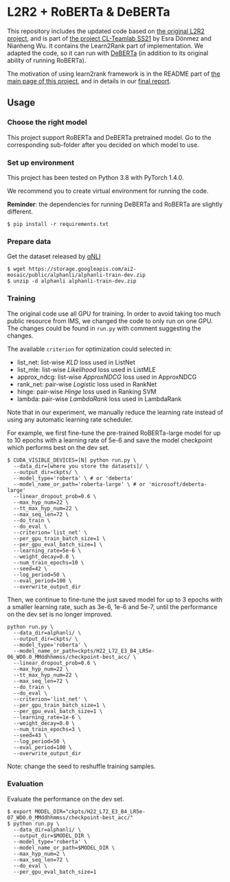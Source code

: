 # L2R2 + RoBERTa & DeBERTa

This repository includes the updated code based on [the original L2R2 project](https://github.com/zycdev/L2R2), and is part of [the project CL-Teamlab SS21](https://github.com/esradonmez/CL-teamlab) by Esra Dönmez and Nianheng Wu. It contains the Learn2Rank part of implementation. We adapted the code, so it can run with [DeBERTa](https://arxiv.org/pdf/2006.03654.pdf) (in addition to its original ability of running RoBERTa).

The motivation of using learn2rank framework is in the README part of [the main page of this project](https://github.com/esradonmez/CL-teamlab), and in details in our [final report](https://www.overleaf.com/project/60db2af158962902b55e3ddd).

## Usage

### Choose the right model

This project support RoBERTa and DeBERTa pretrained model. Go to the corresponding sub-folder after you decided on which model to use.

### Set up environment

This project has been tested on Python 3.8 with PyTorch 1.4.0.

We recommend you to create virtual environment for running the code.

**Reminder**: the dependencies for running DeBERTa and RoBERTa are slightly different.

```shell script
$ pip install -r requirements.txt
```

### Prepare data

Get the dataset released by [αNLI](https://leaderboard.allenai.org/anli/submissions/get-started)
```shell script
$ wget https://storage.googleapis.com/ai2-mosaic/public/alphanli/alphanli-train-dev.zip
$ unzip -d alphanli alphanli-train-dev.zip
```

### Training

The original code use all GPU for training. In order to avoid taking too much public resource from IMS, we changed the code to only run on one GPU. The changes could be found in ```run.py``` with comment suggesting the changes.

The available `criterion` for optimization could selected in:
- list_net: list-wise *KLD* loss used in ListNet
- list_mle: list-wise *Likelihood* loss used in ListMLE
- approx_ndcg: list-wise *ApproxNDCG* loss used in ApproxNDCG
- rank_net: pair-wise *Logistic* loss used in RankNet
- hinge: pair-wise *Hinge* loss used in Ranking SVM
- lambda: pair-wise *LambdaRank* loss used in LambdaRank

Note that in our experiment, we manually reduce the learning rate instead of using any automatic learning rate scheduler.

For example, we first fine-tune the pre-trained RoBERTa-large model for up to 10 epochs with a learning rate of 5e-6 and save the model checkpoint which performs best on the dev set.
```shell script
$ CUDA_VISIBLE_DEVICES=[N] python run.py \
  --data_dir=[where you store the datasets]/ \
  --output_dir=ckpts/ \
  --model_type='roberta' \ # or 'deberta'
  --model_name_or_path='roberta-large' \ # or 'microsoft/deberta-large'
  --linear_dropout_prob=0.6 \
  --max_hyp_num=22 \
  --tt_max_hyp_num=22 \
  --max_seq_len=72 \
  --do_train \
  --do_eval \
  --criterion='list_net' \
  --per_gpu_train_batch_size=1 \
  --per_gpu_eval_batch_size=1 \
  --learning_rate=5e-6 \
  --weight_decay=0.0 \
  --num_train_epochs=10 \
  --seed=42 \
  --log_period=50 \
  --eval_period=100 \
  --overwrite_output_dir
```

Then, we continue to fine-tune the just saved model for up to 3 epochs with a smaller learning rate, such as 3e-6, 1e-6 and 5e-7, until the performance on the dev set is no longer improved.
```shell script
python run.py \
  --data_dir=alphanli/ \
  --output_dir=ckpts/ \
  --model_type='roberta' \
  --model_name_or_path=ckpts/H22_L72_E3_B4_LR5e-06_WD0.0_MMddhhmmss/checkpoint-best_acc/ \
  --linear_dropout_prob=0.6 \
  --max_hyp_num=22 \
  --tt_max_hyp_num=22 \
  --max_seq_len=72 \
  --do_train \
  --do_eval \
  --criterion='list_net' \
  --per_gpu_train_batch_size=1 \
  --per_gpu_eval_batch_size=1 \
  --learning_rate=1e-6 \
  --weight_decay=0.0 \
  --num_train_epochs=3 \
  --seed=43 \
  --log_period=50 \
  --eval_period=100 \
  --overwrite_output_dir
```
Note: change the seed to reshuffle training samples.

### Evaluation

Evaluate the performance on the dev set.
```shell script
$ export MODEL_DIR="ckpts/H22_L72_E3_B4_LR5e-07_WD0.0_MMddhhmmss/checkpoint-best_acc/"
$ python run.py \
  --data_dir=alphanli/ \
  --output_dir=$MODEL_DIR \
  --model_type='roberta' \
  --model_name_or_path=$MODEL_DIR \
  --max_hyp_num=2 \
  --max_seq_len=72 \
  --do_eval \
  --per_gpu_eval_batch_size=1
```


